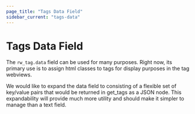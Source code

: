 ```yaml
---
page_title: "Tags Data Field"
sidebar_current: "tags-data"
---
```


# Tags Data Field

The `rw_tag.data` field can be used for many purposes.  Right now, its primary use is to assign html classes to tags for display purposes in the tag webviews.

We would like to expand the data field to consisting of a flexible set of key/value pairs that would be returned in get_tags as a JSON node. This expandability will provide much more utility and should make it simpler to manage than a text field.

